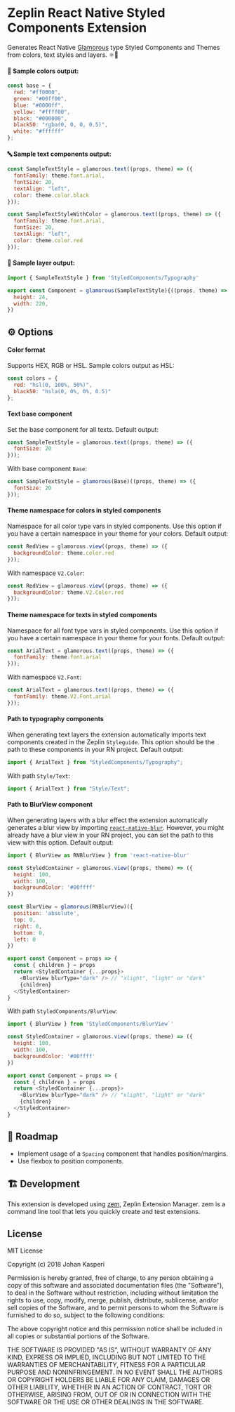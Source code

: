 # Zeplin React Native Styled Components Extension

Generates React Native [Glamorous](https://github.com/robinpowered/glamorous-native) type Styled Components and Themes from colors, text styles and layers. ⚛️📱

#### 🎨 Sample colors output:

```js
const base = {
  red: "#ff0000",
  green: "#00ff00",
  blue: "#0000ff",
  yellow: "#ffff00",
  black: "#000000",
  black50: "rgba(0, 0, 0, 0.5)",
  white: "#ffffff"
};
```

#### 🔤 Sample text components output:

```js
const SampleTextStyle = glamorous.text((props, theme) => ({
  fontFamily: theme.font.arial,
  fontSize: 20,
  textAlign: "left",
  color: theme.color.black
}));

const SampleTextStyleWithColor = glamorous.text((props, theme) => ({
  fontFamily: theme.font.arial,
  fontSize: 20,
  textAlign: "left",
  color: theme.color.red
}));
```

#### 🍰 Sample layer output:

```js
import { SampleTextStyle } from 'StyledComponents/Typography'

export const Component = glamorous(SampleTextStyle){((props, theme) => ({
  height: 24,
  width: 220,
})
```

## ⚙️ Options

#### Color format

Supports HEX, RGB or HSL. Sample colors output as HSL:

```js
const colors = {
  red: "hsl(0, 100%, 50%)",
  black50: "hsla(0, 0%, 0%, 0.5)"
};
```

#### Text base component

Set the base component for all texts. Default output:

```js
const SampleTextStyle = glamorous.text((props, theme) => ({
  fontSize: 20
}));
```

With base component `Base`:

```js
const SampleTextStyle = glamorous(Base)((props, theme) => ({
  fontSize: 20
}));
```

#### Theme namespace for colors in styled components

Namespace for all color type vars in styled components. Use this option if you have a certain namespace in your theme for your colors. Default output:

```js
const RedView = glamorous.view((props, theme) => ({
  backgroundColor: theme.color.red
}));
```

With namespace `V2.Color`:

```js
const RedView = glamorous.view((props, theme) => ({
  backgroundColor: theme.V2.Color.red
}));
```

#### Theme namespace for texts in styled components

Namespace for all font type vars in styled components. Use this option if you have a certain namespace in your theme for your fonts. Default output:

```js
const ArialText = glamorous.text((props, theme) => ({
  fontFamily: theme.font.arial
}));
```

With namespace `V2.Font`:

```js
const ArialText = glamorous.text((props, theme) => ({
  fontFamily: theme.V2.Font.arial
}));
```

#### Path to typography components

When generating text layers the extension automatically imports text components created in the Zeplin `Styleguide`. This option should be the path to these components in your RN project. Default output:

```js
import { ArialText } from "StyledComponents/Typography";
```

With path `Style/Text`:

```js
import { ArialText } from "Style/Text";
```

#### Path to BlurView component

When generating layers with a blur effect the extension automatically generates a blur view by importing [`react-native-blur`](https://github.com/react-native-community/react-native-blur). However, you might already have a blur view in your RN project, you can set the path to this view with this option. Default output:

```js
import { BlurView as RNBlurView } from 'react-native-blur'

const StyledContainer = glamorous.view((props, theme) => ({
  height: 100,
  width: 100,
  backgroundColor: '#00ffff'
})

const BlurView = glamorous(RNBlurView)({
  position: 'absolute',
  top: 0,
  right: 0,
  bottom: 0,
  left: 0
})

export const Component = props => {
  const { children } = props
  return <StyledContainer {...props}>
    <BlurView blurType="dark" /> // "xlight", "light" or "dark"
    {children}
  </StyledContainer>
}
```

With path `StyledComponents/BlurView`:

```js
import { BlurView } from 'StyledComponents/BlurView`'

const StyledContainer = glamorous.view((props, theme) => ({
  height: 100,
  width: 100,
  backgroundColor: '#00ffff'
})

export const Component = props => {
  const { children } = props
  return <StyledContainer {...props}>
    <BlurView blurType="dark" /> // "xlight", "light" or "dark"
    {children}
  </StyledContainer>
}
```

## 📝 Roadmap

- Implement usage of a `Spacing` component that handles position/margins.
- Use flexbox to position components.

## 🏗 Development

This extension is developed using [zem](https://github.com/zeplin/zem), Zeplin Extension Manager. zem is a command line tool that lets you quickly create and test extensions.

## License

MIT License

Copyright (c) 2018 Johan Kasperi

Permission is hereby granted, free of charge, to any person obtaining a copy
of this software and associated documentation files (the "Software"), to deal
in the Software without restriction, including without limitation the rights
to use, copy, modify, merge, publish, distribute, sublicense, and/or sell
copies of the Software, and to permit persons to whom the Software is
furnished to do so, subject to the following conditions:

The above copyright notice and this permission notice shall be included in all
copies or substantial portions of the Software.

THE SOFTWARE IS PROVIDED "AS IS", WITHOUT WARRANTY OF ANY KIND, EXPRESS OR
IMPLIED, INCLUDING BUT NOT LIMITED TO THE WARRANTIES OF MERCHANTABILITY,
FITNESS FOR A PARTICULAR PURPOSE AND NONINFRINGEMENT. IN NO EVENT SHALL THE
AUTHORS OR COPYRIGHT HOLDERS BE LIABLE FOR ANY CLAIM, DAMAGES OR OTHER
LIABILITY, WHETHER IN AN ACTION OF CONTRACT, TORT OR OTHERWISE, ARISING FROM,
OUT OF OR IN CONNECTION WITH THE SOFTWARE OR THE USE OR OTHER DEALINGS IN THE
SOFTWARE.
